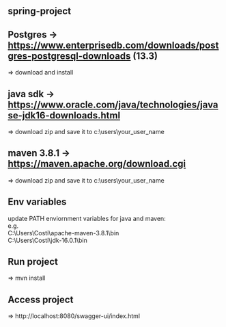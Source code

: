 ## spring-project

## Postgres -> https://www.enterprisedb.com/downloads/postgres-postgresql-downloads (13.3) 
=> download and install
## java sdk -> https://www.oracle.com/java/technologies/javase-jdk16-downloads.html 
=> download zip and save it to c:\users\your_user_name
## maven 3.8.1 -> https://maven.apache.org/download.cgi 
=> download zip and save it to c:\users\your_user_name
## Env variables
update PATH enviornment variables for java and maven:<br>
e.g. <br>
C:\Users\Costi\apache-maven-3.8.1\bin<br>
C:\Users\Costi\jdk-16.0.1\bin<br>

## Run project 
=> mvn install

## Access project 
=> http://localhost:8080/swagger-ui/index.html
